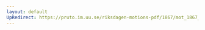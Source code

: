 ```yaml
---
layout: default
UpRedirect: https://pruto.im.uu.se/riksdagen-motions-pdf/1867/mot_1867__fk__54.pdf
---
```

